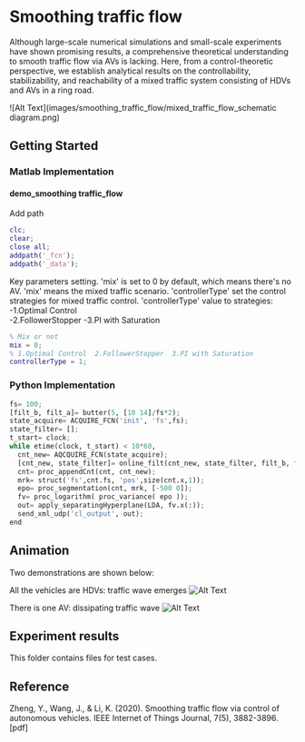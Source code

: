# Smoothing traffic flow

Although large-scale numerical simulations and small-scale experiments have shown promising results, 
a comprehensive theoretical understanding to smooth traffic flow via AVs is lacking. Here, from a 
control-theoretic perspective, we establish analytical results on the controllability, stabilizability, 
and reachability of a mixed traffic system consisting of HDVs and AVs in a ring road.

![Alt Text](images/smoothing_traffic_flow/mixed_traffic_flow_schematic diagram.png)

## Getting Started

### Matlab Implementation
#### demo_smoothing traffic_flow
Add path
```matlab
clc;
clear;
close all;
addpath('_fcn');
addpath('_data');
```

Key parameters setting. 'mix' is set to 0 by default, which means there's no AV. 'mix' means the mixed traffic scenario. 'controllerType' set the control strategies for mixed traffic control. 'controllerType' value to strategies:
-1.Optimal Control  
-2.FollowerStopper 
-3.PI with Saturation

```matlab
% Mix or not
mix = 0;
% 1.Optimal Control  2.FollowerStopper  3.PI with Saturation
controllerType = 1;
```



### Python Implementation

```python
fs= 100;
[filt_b, filt_a]= butter(5, [10 14]/fs*2);
state_acquire= ACQUIRE_FCN('init', 'fs',fs);
state_filter= [];
t_start= clock;
while etime(clock, t_start) < 10*60,
  cnt_new= AQCQUIRE_FCN(state_acquire);
  [cnt_new, state_filter]= online_filt(cnt_new, state_filter, filt_b, filt.a);
  cnt= proc_appendCnt(cnt, cnt_new);
  mrk= struct('fs',cnt.fs, 'pos',size(cnt.x,1));
  epo= proc_segmentation(cnt, mrk, [-500 0]);
  fv= proc_logarithm( proc_variance( epo ));
  out= apply_separatingHyperplane(LDA, fv.x(:));
  send_xml_udp('cl_output', out);
end
```


## Animation
Two demonstrations are shown below:    

All the vehicles are HDVs: traffic wave emerges
![Alt Text](images/smoothing_traffic_flow/smoothing_traffic_flow_one_AV.gif)

There is one AV: dissipating traffic wave
![Alt Text](images/smoothing_traffic_flow/smoothing_traffic_flow_all_HDVs.gif)

## Experiment results
This folder contains files for test cases.

## Reference
Zheng, Y., Wang, J., & Li, K. (2020). Smoothing traffic flow via control 
of autonomous vehicles. IEEE Internet of Things Journal, 7(5), 3882-3896.[pdf]
